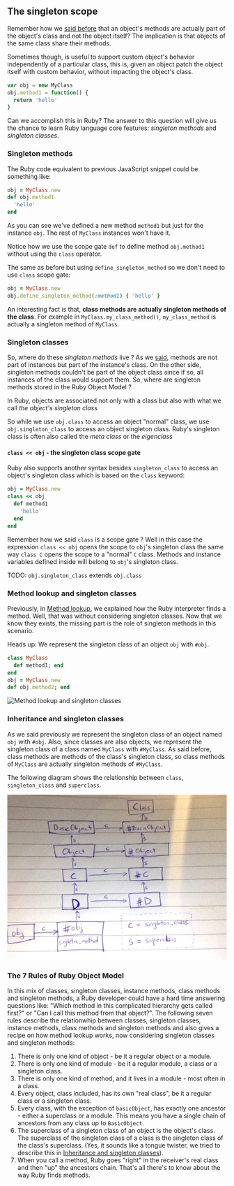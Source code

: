 
<i id="the-singleton-scope"></i>

## The singleton scope

Remember how we [said before](#methods) that an object's methods are actually part of the object's class and not the object itself? The implication is that objects of the same class share their methods. 

Sometimes though, is useful to support custom object's behavior independently of a particular class, this is, given an object patch the object itself with custom behavior, without impacting the object's class. 

```js
var obj = new MyClass
obj.method1 = function() { 
  return 'hello' 
}
```

Can we accomplish this in Ruby? The answer to this question will give us the chance to learn Ruby language core features: *singleton methods* and *singleton classes*.



<i id="singleton-methods"></i>

### Singleton methods

The Ruby code equivalent to previous JavaScript snippet could be something like:

```rb
obj = MyClass.new
def obj.method1
  'hello'
end
```

As you can see we've defined a new method `method1` but just for the instance `obj`. The rest of `MyClass` instances won't have it.

Notice how we use the scope gate `def` to define method `obj.method1` without using the `class` operator. 

The same as before but using `define_singleton_method` so we don't need to use `class` scope gate:

```rb
obj = MyClass.new
obj.define_singleton_method(:method1) { 'hello' }
```

An interesting fact is that, **class methods are actually singleton methods of the class**. For example in `MyClass.my_class_method()`, `my_class_method` is actually a singleton method of `MyClass`.



<i id="singleton-classes"></i>

### Singleton classes

So, where do these *singleton methods* live ? As we [said](#methods), methods are not part of instances but part of the instance's class. On the other side, singleton methods couldn't be part of the object class since if so, all instances of the class would support them. So, where are singleton methods stored in the Ruby Object Model ? 

In Ruby, objects are associated not only with a class but also with what we call *the object's singleton class*

So while we use `obj.class` to access an object "normal" class, we use `obj.singleton_class` to access an object singleton class. Ruby's singleton class is often also called the *meta class* or the *eigenclass*

#### `class << obj` - the singleton class scope gate

Ruby also supports another syntax besides `singleton_class` to access an object's singleton class which is based on the `class` keyword:

```rb
obj = MyClass.new
class << obj
  def method1
    'hello'
  end
end
```

Remember how we said `class` is a scope gate ? Well in this case the expression `class << obj` opens the scope to `obj`'s singleton class the same way `class C` opens the scope to a "normal" `C` class. Methods and instance variables defined inside will belong to `obj`'s singleton class. 

TODO: `obj.singleton_class` extends `obj.class`



### Method lookup and singleton classes

Previously, in [Method lookup](#method-lookup), we explained how the Ruby interpreter finds a method. Well, that was without considering singleton classes. Now that we know they exists, the missing part is the role of singleton methods in this scenario. 

Heads up: We represent the singleton class of an object `obj` with `#obj`.

```rb
class MyClass
  def method1; end
end
obj = MyClass.new
def obj.method2; end
```

![Method lookup and singleton classes](diagrams/method-lookup-singleton-class.png)



<i id="inheritance-and-singleton-classes"></i>

### Inheritance and singleton classes

As we said previously we represent the singleton class of an object named `obj` with `#obj`. Also, since classes are also objects, we represent the singleton class of a class named `MyClass` with `#MyClass`. As said before, class methods are methods of the class's singleton class, so class methods of `MyClass` are actually singleton methods of `#MyClass`. 

The following diagram shows the relationship between `class`, `singleton_class` and `superclass`.

![Singleton classes and superclass](diagrams/singleton_class-superclass.jpg)


<i id="the-7-rules-of-ruby-object-model"></i>

### The 7 Rules of Ruby Object Model

In this mix of classes, singleton classes, instance methods, class methods and singleton methods, a Ruby developer could have a hard time answering questions like: "Which method in this complicated hierarchy gets called first?" or "Can I call this method from that object?". The following seven rules describe the relationwhip between classes, singleton classes, instance methods, class methods and singleton methods and also gives a recipe on how method lookup works, now considering singleton classes and singleton methods:

 1. There is only one kind of object - be it a regular object or a module.
 2. There is only one kind of module - be it a regular module, a class or a singleton class. 
 3. There is only one kind of method, and it lives in a module - most often in a class.
 4. Every object, class included, has its own "real class", be it a regular class or a singleton class. 
 5. Every class, with the exception of `basicObject`, has exactly one ancestor - either a superclass or a module. This means you have a single chain of ancestors from any class up to `BasicObject`.
 6. The superclass of a singleton class of an object is the object's class. The superclass of the singleton class of a class is the singleton class of the class's superclass. (Yes, it sounds like a tongue twister, we tried to describe this in [Inheritance and singleton classes](#inheritance-and-singleton-classes)).
 7. When you call a method, Ruby goes "right" in the receiver's real class and then "up" the ancestors chain. That's all there's to know about the way Ruby finds methods. 



<div class="page-break"></div>





